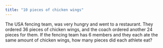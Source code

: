 ```yaml
---
title: "10 pieces of chicken wings"
---
```

The USA fencing team, was very hungry and went to a restaurant. They ordered 36 pieces of chicken wings, and the coach ordered another 24 pieces for them. If the fencing team has 6 members and they each ate the same amount of chicken wings, how many pieces did each athlete eat?

